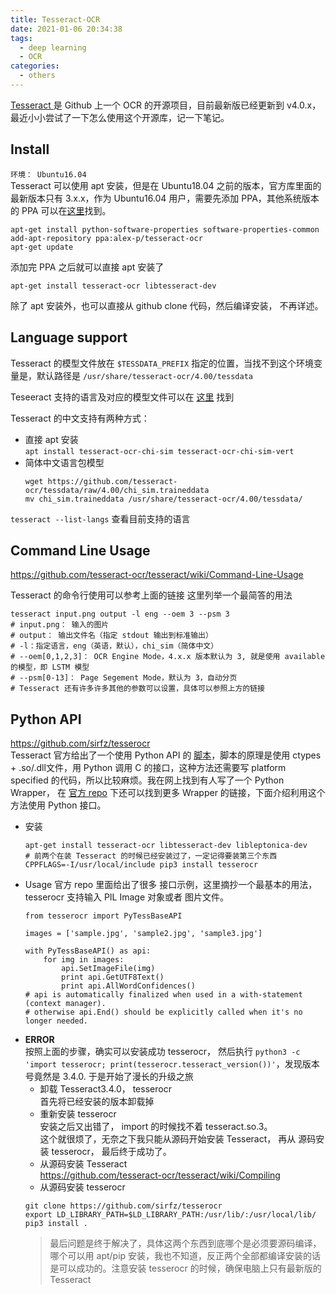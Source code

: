 ```yaml
---
title: Tesseract-OCR
date: 2021-01-06 20:34:38
tags:
  - deep learning
  - OCR
categories:
  - others
---
```


[Tesseract ](https://github.com/tesseract-ocr/tesseract)是 Github 上一个 OCR 的开源项目，目前最新版已经更新到 v4.0.x，最近小小尝试了一下怎么使用这个开源库，记一下笔记。

<!-- more -->

## Install
`环境： Ubuntu16.04`  
Tesseract 可以使用 apt 安装，但是在 Ubuntu18.04 之前的版本，官方库里面的最新版本只有 3.x.x，作为 Ubuntu16.04 用户，需要先添加 PPA，其他系统版本的 PPA 可以在[这里](https://github.com/tesseract-ocr/tesseract/wiki#linux)找到。  
```
apt-get install python-software-properties software-properties-common
add-apt-repository ppa:alex-p/tesseract-ocr
apt-get update
```
添加完 PPA 之后就可以直接 apt 安装了
```
apt-get install tesseract-ocr libtesseract-dev
```

除了 apt 安装外，也可以直接从 github clone
代码，然后编译安装， 不再详述。

## Language support
Tesseract 的模型文件放在 `$TESSDATA_PREFIX` 指定的位置，当找不到这个环境变量是，默认路径是 `/usr/share/tesseract-ocr/4.00/tessdata`

Teseeract 支持的语言及对应的模型文件可以在 [这里](https://github.com/tesseract-ocr/tesseract/wiki/Data-Files#updated-data-files-for-version-400-september-15-2017) 找到

Tesseract 的中文支持有两种方式：
  - 直接 apt 安装  
    `apt install tesseract-ocr-chi-sim tesseract-ocr-chi-sim-vert`
  - 简体中文语言包模型  
    ```
    wget https://github.com/tesseract-ocr/tessdata/raw/4.00/chi_sim.traineddata
    mv chi_sim.traineddata /usr/share/tesseract-ocr/4.00/tessdata/
    ```
     
  `tesseract --list-langs` 查看目前支持的语言
    
## Command Line Usage
<https://github.com/tesseract-ocr/tesseract/wiki/Command-Line-Usage>

Tesseract 的命令行使用可以参考上面的链接
这里列举一个最简答的用法
```
tesseract input.png output -l eng --oem 3 --psm 3
# input.png： 输入的图片
# output： 输出文件名（指定 stdout 输出到标准输出）
# -l：指定语言，eng（英语，默认），chi_sim（简体中文）
# --oem[0,1,2,3]： OCR Engine Mode，4.x.x 版本默认为 3, 就是使用 available 的模型，即 LSTM 模型
# --psm[0-13]： Page Segement Mode，默认为 3，自动分页
# Tesseract 还有许多许多其他的参数可以设置，具体可以参照上方的链接
```

## Python API
<https://github.com/sirfz/tesserocr>  
Tesseract 官方给出了一个使用 Python API 的 [脚本](https://github.com/tesseract-ocr/tesseract/wiki/APIExample#c-api-in-python)，脚本的原理是使用 ctypes + .so/.dll文件，用 Python 调用 C 的接口，这种方法还需要写 platform specified 的代码，所以比较麻烦。我在网上找到有人写了一个 Python Wrapper， 在 [官方 repo](https://github.com/tesseract-ocr/tesseract/wiki/AddOns#tesseract-wrappers) 下还可以找到更多 Wrapper 的链接，下面介绍利用这个方法使用 Python 接口。

  - 安装
      ```
      apt-get install tesseract-ocr libtesseract-dev libleptonica-dev
      # 前两个在装 Tesseract 的时候已经安装过了，一定记得要装第三个东西
      CPPFLAGS=-I/usr/local/include pip3 install tesserocr
      ```
  - Usage
  官方 repo 里面给出了很多 接口示例，这里摘抄一个最基本的用法，tesserocr 支持输入 PIL Image 对象或者 图片文件。
    ```
    from tesserocr import PyTessBaseAPI
    
    images = ['sample.jpg', 'sample2.jpg', 'sample3.jpg']
    
    with PyTessBaseAPI() as api:
        for img in images:
            api.SetImageFile(img)
            print api.GetUTF8Text()
            print api.AllWordConfidences()
    # api is automatically finalized when used in a with-statement (context manager).
    # otherwise api.End() should be explicitly called when it's no longer needed.
    ```
  - **ERROR**  
  按照上面的步骤，确实可以安装成功 tesserocr， 然后执行 `python3 -c 'import tesserocr; print(tesserocr.tesseract_version())'`，发现版本号竟然是 3.4.0. 于是开始了漫长的升级之旅
    - 卸载 Tesseract3.4.0， tesserocr  
    首先将已经安装的版本卸载掉
    - 重新安装 tesserocr  
    安装之后又出错了， import 的时候找不着 tesseract.so.3。  
    这个就很烦了，无奈之下我只能从源码开始安装 Tesseract， 再从 源码安装 tesserocr， 最后终于成功了。
    - 从源码安装 Tesseract  
    <https://github.com/tesseract-ocr/tesseract/wiki/Compiling>
    - 从源码安装 tesserocr  
    ```
    git clone https://github.com/sirfz/tesserocr
    export LD_LIBRARY_PATH=$LD_LIBRARY_PATH:/usr/lib/:/usr/local/lib/
    pip3 install .
    ```
    > 最后问题是终于解决了，具体这两个东西到底哪个是必须要源码编译，哪个可以用 apt/pip 安装，我也不知道，反正两个全部都编译安装的话是可以成功的。注意安装 tesserocr 的时候，确保电脑上只有最新版的 Tesseract